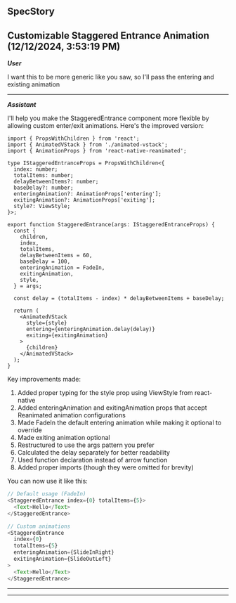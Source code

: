 ## SpecStory

## Customizable Staggered Entrance Animation (12/12/2024, 3:53:19 PM)

_**User**_

I want this to be more generic like you saw, so I'll pass the entering and existing animation

---

_**Assistant**_

I'll help you make the StaggeredEntrance component more flexible by allowing custom enter/exit animations. Here's the improved version:

```typescript:design-system/staggered-animation.tsx
import { PropsWithChildren } from 'react';
import { AnimatedVStack } from './animated-vstack';
import { AnimationProps } from 'react-native-reanimated';

type IStaggeredEntranceProps = PropsWithChildren<{
  index: number;
  totalItems: number;
  delayBetweenItems?: number;
  baseDelay?: number;
  enteringAnimation?: AnimationProps['entering'];
  exitingAnimation?: AnimationProps['exiting'];
  style?: ViewStyle;
}>;

export function StaggeredEntrance(args: IStaggeredEntranceProps) {
  const {
    children,
    index,
    totalItems,
    delayBetweenItems = 60,
    baseDelay = 100,
    enteringAnimation = FadeIn,
    exitingAnimation,
    style,
  } = args;

  const delay = (totalItems - index) * delayBetweenItems + baseDelay;

  return (
    <AnimatedVStack
      style={style}
      entering={enteringAnimation.delay(delay)}
      exiting={exitingAnimation}
    >
      {children}
    </AnimatedVStack>
  );
}
```

Key improvements made:

1. Added proper typing for the style prop using ViewStyle from react-native
2. Added enteringAnimation and exitingAnimation props that accept Reanimated animation configurations
3. Made FadeIn the default entering animation while making it optional to override
4. Made exiting animation optional
5. Restructured to use the args pattern you prefer
6. Calculated the delay separately for better readability
7. Used function declaration instead of arrow function
8. Added proper imports (though they were omitted for brevity)

You can now use it like this:

```typescript
// Default usage (FadeIn)
<StaggeredEntrance index={0} totalItems={5}>
  <Text>Hello</Text>
</StaggeredEntrance>

// Custom animations
<StaggeredEntrance 
  index={0} 
  totalItems={5}
  enteringAnimation={SlideInRight}
  exitingAnimation={SlideOutLeft}
>
  <Text>Hello</Text>
</StaggeredEntrance>
```

---



---

